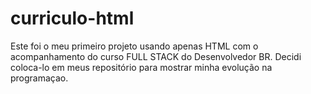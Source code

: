 # curriculo-html

Este foi o meu primeiro projeto usando apenas HTML com o acompanhamento do curso FULL STACK do Desenvolvedor BR. 
Decidi coloca-lo em meus repositório para mostrar minha evolução na programaçao. 
